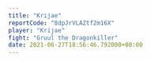 ```yaml
---
title: "Krijae"
reportCode: "8dpJrVLAZtf2m16X"
player: "Krijae"
fight: "Gruul the Dragonkiller"
date: 2021-06-27T18:56:46.792000+00:00
---
```

